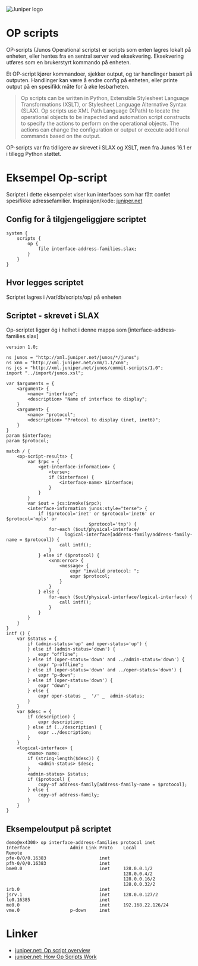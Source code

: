 ![Juniper logo](/Diverse/juniper_logo.jpg)

# OP scripts
OP-scripts (Junos Operational scripts) er scripts som enten lagres lokalt på enheten, eller hentes fra en sentral server ved eksekvering. Eksekvering utføres som en brukerstyrt kommando på enheten.

Et OP-script kjører kommandoer, sjekker output, og tar handlinger basert på outputen. Handlinger kan være å endre config på enheten, eller printe output på en spesifikk måte for å øke lesbarheten.

> Op scripts can be written in Python, Extensible Stylesheet Language Transformations (XSLT), or Stylesheet Language Alternative Syntax (SLAX). Op scripts use XML Path Language (XPath) to locate the operational objects to be inspected and automation script constructs to specify the actions to perform on the operational objects. The actions can change the configuration or output or execute additional commands based on the output.

OP-scripts var fra tidligere av skrevet i SLAX og XSLT, men fra Junos 16.1 er i tillegg Python støttet.

# Eksempel Op-script
Scriptet i dette eksempelet viser kun interfaces som har fått confet spesifikke adressefamilier. 
Inspirasjon/kode: [juniper.net](https://www.juniper.net/techpubs/en_US/junos/topics/example/junos-script-automation-op-script-customizing-output.html)

## Config for å tilgjengeliggjøre scriptet
    system {
        scripts {
            op {
                file interface-address-families.slax;
            }
        }
    }

## Hvor legges scriptet
Scriptet lagres i /var/db/scripts/op/ på enheten

## Scriptet - skrevet i SLAX
Op-scriptet ligger óg i helhet i denne mappa som [interface-address-families.slax]

    version 1.0;

    ns junos = "http://xml.juniper.net/junos/*/junos";
    ns xnm = "http://xml.juniper.net/xnm/1.1/xnm";
    ns jcs = "http://xml.juniper.net/junos/commit-scripts/1.0";
    import "../import/junos.xsl";
     
    var $arguments = {
        <argument> {
            <name> "interface";
            <description> "Name of interface to display";
        }
        <argument> {
            <name> "protocol";
            <description> "Protocol to display (inet, inet6)";
        }
    }
    param $interface;
    param $protocol;

    match / {
        <op-script-results> {
            var $rpc = {
                <get-interface-information> {
                    <terse>;
                    if ($interface) {
                        <interface-name> $interface;
                    }
                }
            }
            var $out = jcs:invoke($rpc);
            <interface-information junos:style="terse"> {
                if ($protocol='inet' or $protocol='inet6' or $protocol='mpls' or
                                   $protocol='tnp') {
                    for-each ($out/physical-interface/
                          logical-interface[address-family/address-family-name = $protocol]) {
                        call intf();
                    }
                } else if ($protocol) {
                    <xnm:error> {
                        <message> {
                            expr "invalid protocol: ";
                            expr $protocol;
                        }
                    }
                } else {
                    for-each ($out/physical-interface/logical-interface) {
                        call intf();
                    }
                }
            }
        }
    }
    intf () {
        var $status = {
            if (admin-status='up' and oper-status='up') {
            } else if (admin-status='down') {
                expr "offline";
            } else if (oper-status='down' and ../admin-status='down') {
                expr "p-offline";
            } else if (oper-status='down' and ../oper-status='down') {
                expr "p-down";
            } else if (oper-status='down') {
                expr "down";
            } else {
                expr oper-status _  '/' _  admin-status;
            }
        }
        var $desc = {
            if (description) {
                expr description;
            } else if (../description) {
                expr ../description;
            }
        }
        <logical-interface> {
            <name> name;
            if (string-length($desc)) {
                <admin-status> $desc;
            }
            <admin-status> $status;
            if ($protocol) {
                copy-of address-family[address-family-name = $protocol];
            } else {
                copy-of address-family;
            }
        }
    }
## Eksempeloutput på scriptet
    demo@ex4300> op interface-address-families protocol inet 
    Interface               Admin Link Proto    Local                 Remote
    pfe-0/0/0.16383                    inet
    pfh-0/0/0.16383                    inet
    bme0.0                             inet     128.0.0.1/2
                                                128.0.0.4/2     
                                                128.0.0.16/2    
                                                128.0.0.32/2    
    irb.0                              inet
    jsrv.1                             inet     128.0.0.127/2
    lo0.16385                          inet
    me0.0                              inet     192.168.22.126/24
    vme.0                   p-down     inet


# Linker
* [juniper.net: Op script overview](https://www.juniper.net/techpubs/en_US/junos/topics/concept/junos-script-automation-op-script-overview.html)
* [juniper.net: How Op Scripts Work](https://www.juniper.net/documentation/en_US/junos/topics/concept/junos-script-automation-op-script-works.html)
